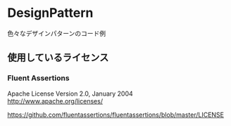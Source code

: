 # DesignPattern

色々なデザインパターンのコード例


## 使用しているライセンス

### Fluent Assertions

Apache License
Version 2.0, January 2004
http://www.apache.org/licenses/

https://github.com/fluentassertions/fluentassertions/blob/master/LICENSE
